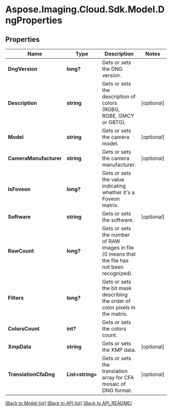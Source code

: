 # Aspose.Imaging.Cloud.Sdk.Model.DngProperties
## Properties

Name | Type | Description | Notes
------------ | ------------- | ------------- | -------------
**DngVersion** | **long?** | Gets or sets the DNG version. | 
**Description** | **string** | Gets or sets the description of colors (RGBG, RGBE, GMCY or GBTG). | [optional] 
**Model** | **string** | Gets or sets the camera model. | [optional] 
**CameraManufacturer** | **string** | Gets or sets the camera manufacturer. | [optional] 
**IsFoveon** | **long?** | Gets or sets the value indicating whether it&#39;s a Foveon matrix. | 
**Software** | **string** | Gets or sets the software. | [optional] 
**RawCount** | **long?** | Gets or sets the number of RAW images in file (0 means that the file has not been recognized). | 
**Filters** | **long?** | Gets or sets the bit mask describing the order of color pixels in the matrix. | 
**ColorsCount** | **int?** | Gets or sets the colors count. | 
**XmpData** | **string** | Gets or sets the XMP data. | [optional] 
**TranslationCfaDng** | **List&lt;string&gt;** | Gets or sets the translation array for CFA mosaic of DNG format. | [optional] 

[[Back to Model list]](API_README.md#documentation-for-models) [[Back to API list]](API_README.md#documentation-for-api-endpoints) [[Back to API_README]](API_README.md)

